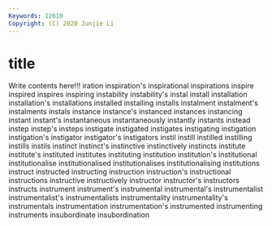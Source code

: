 ```yaml
---
Keywords: 12610
Copyright: (C) 2020 Junjie Li
---
```


# title

Write contents here!!!
iration 
inspiration's 
inspirational 
inspirations 
inspire 
inspired 
inspires
inspiring 
instability 
instability's 
instal 
install 
installation 
installation's 
installations 
installed 
installing
installs 
instalment 
instalment's 
instalments 
instals 
instance 
instance's 
instanced 
instances 
instancing
instant 
instant's 
instantaneous 
instantaneously 
instantly 
instants 
instead 
instep 
instep's 
insteps
instigate 
instigated 
instigates 
instigating 
instigation 
instigation's 
instigator 
instigator's 
instigators 
instil
instill 
instilled 
instilling 
instills 
instils 
instinct 
instinct's 
instinctive 
instinctively 
instincts
institute 
institute's 
instituted 
institutes 
instituting 
institution 
institution's 
institutional 
institutionalise 
institutionalised
institutionalises 
institutionalising 
institutions 
instruct 
instructed 
instructing 
instruction 
instruction's 
instructional 
instructions
instructive 
instructively 
instructor 
instructor's 
instructors 
instructs 
instrument 
instrument's 
instrumental 
instrumental's
instrumentalist 
instrumentalist's 
instrumentalists 
instrumentality 
instrumentality's 
instrumentals 
instrumentation 
instrumentation's 
instrumented 
instrumenting
instruments 
insubordinate 
insubordination 
